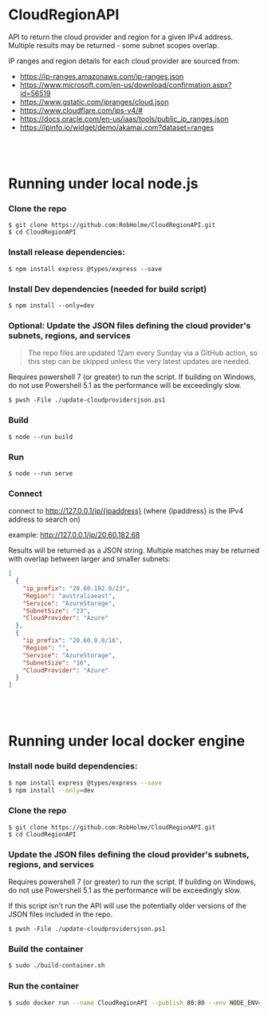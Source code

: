 # CloudRegionAPI
API to return the cloud provider and region for a given IPv4 address. Multiple results may be returned - some subnet scopes overlap. 

IP ranges and region details for each cloud provider are sourced from:
* https://ip-ranges.amazonaws.com/ip-ranges.json
* https://www.microsoft.com/en-us/download/confirmation.aspx?id=56519
* https://www.gstatic.com/ipranges/cloud.json
* https://www.cloudflare.com/ips-v4/#
* https://docs.oracle.com/en-us/iaas/tools/public_ip_ranges.json
* https://ipinfo.io/widget/demo/akamai.com?dataset=ranges

<br>
<br>


# Running under local node.js
### Clone the repo
```
$ git clone https://github.com:RobHolme/CloudRegionAPI.git
$ cd CloudRegionAPI
```

### Install release dependencies:
```$ npm install express @types/express --save```

### Install Dev dependencies (needed for build script)
```$ npm install --only=dev```

### Optional: Update the JSON files defining the cloud provider's subnets, regions, and services
>The repo files are updated 12am every Sunday via a GitHub action, so this step can be skipped unless the very latest updates are needed.

Requires powershell 7 (or greater) to run the script. If building on Windows, do not use Powershell 5.1 as the performance will be exceedingly slow. 


```$ pwsh -File ./update-cloudprovidersjson.ps1```

### Build
```$ node --run build```

### Run
```$ node --run serve```

### Connect
connect to http://127.0.0.1/ip/{ipaddress}  (where {ipaddress} is the IPv4 address to search on)

example:
http://127.0.0.1/ip/20.60.182.68

Results will be returned as a JSON string. Multiple matches may be returned with overlap between larger and smaller subnets:
```json
[
  {
    "ip_prefix": "20.60.182.0/23",
    "Region": "australiaeast",
    "Service": "AzureStorage",
    "SubnetSize": "23",
    "CloudProvider": "Azure"
  },
  {
    "ip_prefix": "20.60.0.0/16",
    "Region": "",
    "Service": "AzureStorage",
    "SubnetSize": "16",
    "CloudProvider": "Azure"
  }
]
```
<br>
<br>


# Running under local docker engine

### Install node build dependencies:
```bash
$ npm install express @types/express --save
$ npm install --only=dev
```

### Clone the repo
```
$ git clone https://github.com:RobHolme/CloudRegionAPI.git
$ cd CloudRegionAPI
```
### Update the JSON files defining the cloud provider's subnets, regions, and services
Requires powershell 7 (or greater) to run the script. If building on Windows, do not use Powershell 5.1 as the performance will be exceedingly slow. 

If this script isn't run the API will use the potentially older versions of the JSON files included in the repo.

```$ pwsh -File ./update-cloudprovidersjson.ps1```

### Build the container
```bash
$ sudo ./build-container.sh
```

### Run the container
```bash
$ sudo docker run --name CloudRegionAPI --publish 80:80 --env NODE_ENV=production --detach robholme/cloud-region-api:latest
```